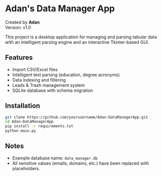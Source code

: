# Adan's Data Manager App

Created by **Adan**  
Version: v1.0

This project is a desktop application for managing and parsing tabular data with an intelligent parsing engine and an interactive Tkinter-based GUI.

## Features
- Import CSV/Excel files
- Intelligent text parsing (education, degree acronyms)
- Data indexing and filtering
- Leads & Trash management system
- SQLite database with schema migration

## Installation
```bash
git clone https://github.com/yourusername/Adan-DataManagerApp.git
cd Adan-DataManagerApp
pip install -r requirements.txt
python main.py
```

## Notes
- Example database name: `data_manager.db`
- All sensitive values (emails, domains, etc.) have been replaced with placeholders.
